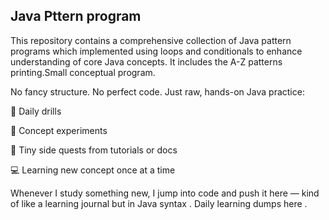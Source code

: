 ## Java Pttern program
This repository contains a comprehensive collection of Java pattern programs which implemented using loops and conditionals to enhance understanding of core Java concepts.
It includes the A-Z patterns printing.Small conceptual program.

No fancy structure. No perfect code. Just raw, hands-on Java practice:

🔄 Daily drills

🧩 Concept experiments

🧪 Tiny side quests from tutorials or docs

💻 Learning new concept once at a time

Whenever I study something new, I jump into code and push it here — kind of like a learning journal but in Java syntax .
Daily learning dumps here .




